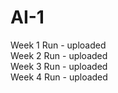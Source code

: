 # AI-1

Week 1 Run - uploaded
<br>
Week 2 Run - uploaded
<br>
Week 3 Run - uploaded
<br>
Week 4 Run - uploaded
